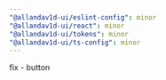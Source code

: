 ```yaml
---
"@allandav1d-ui/eslint-config": minor
"@allandav1d-ui/react": minor
"@allandav1d-ui/tokens": minor
"@allandav1d-ui/ts-config": minor
---
```


fix - button

